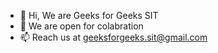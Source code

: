 - 👋 Hi, We are Geeks for Geeks SIT
- 👀 We are open for colabration
- 📫 Reach us at geeksforgeeks.sit@gmail.com

<!---
gfg-sit/gfg-sit is a ✨ special ✨ repository because its `README.md` (this file) appears on your GitHub profile.
You can click the Preview link to take a look at your changes.
--->
